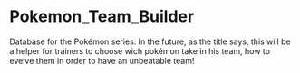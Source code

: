 Pokemon_Team_Builder
====================
Database for the Pokémon series. In the future, as the title says, this will be a helper for trainers to choose wich pokémon take in his team, how to evelve them in order to have an unbeatable team!
